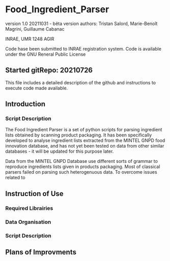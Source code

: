# Food_Ingredient_Parser
version 1.0 20211031 - bêta version
authors: Tristan Salord, Marie-Benoît Magrini, Guillaume Cabanac

INRAE, UMR 1248 AGIR 

Code hase been submitted to INRAE registration system.
Code is available under the GNU Reneral Public License

## Started gitRepo: 20210726

This file includes a detailed description of the github and instructions to execute code made available.

## Introduction

### Script Description
The Food Ingredient Parser is a set of python scripts for parsing ingredient lists obtained by scanning product packaging. It has been specifically developed to analyse ingredient lists extracted from the MINTEL GNPD food innovation database, and has not yet been tested on data from other similar databases - it will be updated for this purpose later. 

Data from the MINTEL GNPD Database use different sorts of grammar to reproduce ingredients lists given in products packaging. Most of classical parsers failed on parsing such heterogenuous data. To overcome issues related to 


## Instruction of Use

### Required Librairies

### Data Organisation

### Script Description

## Plans of Improvments
